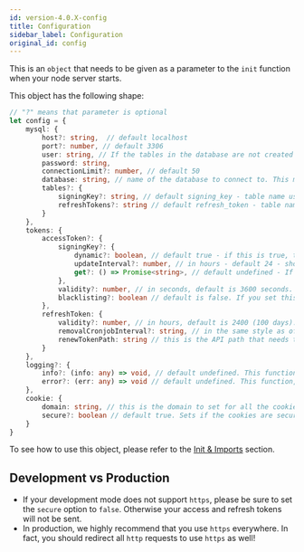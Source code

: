 ```yaml
---
id: version-4.0.X-config
title: Configuration
sidebar_label: Configuration
original_id: config
---
```


This is an ```object``` that needs to be given as a parameter to the ```init``` function when your node server starts.

This object has the following shape:
```ts
// "?" means that parameter is optional
let config = {
    mysql: {
        host?: string,  // default localhost
        port?: number, // default 3306
        user: string, // If the tables in the database are not created already, then this user must have permission to create tables.
        password: string,
        connectionLimit?: number, // default 50
        database: string, // name of the database to connect to. This must be created before running this package
        tables?: {
            signingKey?: string, // default signing_key - table name used to store secret keys
            refreshTokens?: string // default refresh_token - table name used to store sessions
        }
    },
    tokens: {
        accessToken?: {
            signingKey?: {
                dynamic?: boolean, // default true - if this is true, then the JWT signing key will change automatically ever updateInterval hours (Unless you use the get function mentioned below).
                updateInterval?: number, // in hours - default 24 - should be >= 1 && <= 720. Determines how often to change the signing key. If dynamic is false, then this does not matter. 
                get?: () => Promise<string>, // default undefined - If you want to give your own JWT signing key, please give a function here. If this is given, then the dynamic boolean will be ignored as key management will be up to you. This function will be called every time we generate or verify any JWT, so please make sure it is efficient.
            },
            validity?: number, // in seconds, default is 3600 seconds. Should be >= 10 && <= 86400000 seconds. This determines the lifetime of an access token.
            blacklisting?: boolean // default is false. If you set this to true, revoking a session will cause immediate logout of the user using that session, regardless of access token's lifetime (Their access token will be invalidated). But know that this has an adverse effect on time efficiency of each getSession call.
        },
        refreshToken: {
            validity?: number, // in hours, default is 2400 (100 days). Should be >= 1 hour && <= 365 * 24 hours.  This determines how long a refresh token is alive for. So if your user is inactive for these many hours, they will be logged out.
            removalCronjobInterval?: string, // in the same style as of crontab, but with an extra seconds field as well. Default is "0 0 0 1-31/7 * *" - every 7th day of the month from 1 through 31. Defines how often the cronjob that removes expired sessions from the db should run.
            renewTokenPath: string // this is the API path that needs to be called for refreshing a session. This needs to be a POST API. An example value is "/api/refreshtoken". This will also be the path of the refresh token cookie.
        }
    },
    logging?: {
        info?: (info: any) => void, // default undefined. This function, if provided, will be called for info logging purposes
        error?: (err: any) => void // default undefined. This function, if provided, will be called for error logging purposes
    },
    cookie: {
        domain: string, // this is the domain to set for all the cookies. For example, "supertokens.io" The path for all cookies except the refresh token will be "/"
        secure?: boolean // default true. Sets if the cookies are secure or not. Ideally, this value should be true in production mode.
    }
}
```

To see how to use this object, please refer to the [Init & Imports](usage-with-express/initialisation#example-code) section.

## Development vs Production
- If your development mode does not support ```https```, please be sure to set the ```secure``` option to ```false```. Otherwise your access and refresh tokens will not be sent.
- In production, we highly recommend that you use ```https``` everywhere. In fact, you should redirect all ```http``` requests to use ```https``` as well!